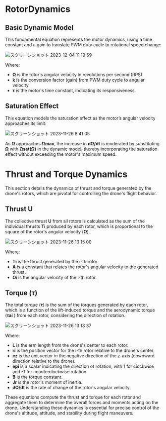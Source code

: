 # RotorDynamics

## Basic Dynamic Model

This fundamental equation represents the motor dynamics, using a time constant and a gain to translate PWM duty cycle to rotational speed change:
   
![スクリーンショット 2023-12-04 11 19 59](https://github.com/toppers/hakoniwa-px4sim/assets/164193/b5c3f274-0dd7-4742-981f-7ac61d0f9d74)

Where:
 - **Ω** is the rotor's angular velocity in revolutions per second (RPS).
 - **k** is the conversion factor (gain) from PWM duty cycle to angular velocity.
 - **τ** is the motor's time constant, indicating its responsiveness.


## Saturation Effect

This equation models the saturation effect as the motor’s angular velocity approaches its limit:

![スクリーンショット 2023-11-26 8 41 05](https://github.com/toppers/hakoniwa-px4sim/assets/164193/d3d74b4e-3e3b-4bc2-b467-59404d123b35)

As **Ω** approaches **Ωmax**, the increase in **dΩ/dt** is moderated by substituting **Ω** with **Ωsat(Ω)** in the dynamic model, thereby incorporating the saturation effect without exceeding the motor's maximum speed.


# Thrust and Torque Dynamics

This section details the dynamics of thrust and torque generated by the drone's rotors, which are pivotal for controlling the drone's flight behavior.

## Thrust U

The collective thrust **U** from all rotors is calculated as the sum of the individual thrusts **Ti** produced by each rotor, which is proportional to the square of the rotor's angular velocity (**Ω**).

![スクリーンショット 2023-11-26 13 15 00](https://github.com/toppers/hakoniwa-px4sim/assets/164193/1d371d4a-fcac-4723-b886-4212290fcfc6)

Where:

* **Ti​** is the thrust generated by the i-th rotor.
* **A** is a constant that relates the rotor's angular velocity to the generated thrust.
* **Ωi** is the angular velocity of the i-th rotor.

## Torque (τ)
The total torque (**τ**) is the sum of the torques generated by each rotor, which is a function of the lift-induced torque and the aerodynamic torque (**τai**
) from each rotor, considering the direction of rotation.

![スクリーンショット 2023-11-26 13 18 37](https://github.com/toppers/hakoniwa-px4sim/assets/164193/92d892aa-3b7a-4c5e-80d0-d444e115a85a)

Where:

* **L** is the arm length from the drone's center to each rotor.
* **ri** is the position vector for the i-th rotor relative to the drone's center.
* **ez**​ is the unit vector in the negative direction of the z-axis (downward direction relative to the drone).
* **epi** is a scalar indicating the direction of rotation, with 1 for clockwise and -1 for counterclockwise rotation.
* **B** is the torque constant.
* **Jr** is the rotor's moment of inertia.
* **dΩ/dt** is the rate of change of the rotor's angular velocity.

These equations compute the thrust and torque for each rotor and aggregate them to determine the overall forces and moments acting on the drone. Understanding these dynamics is essential for precise control of the drone's altitude, attitude, and stability during flight maneuvers.

